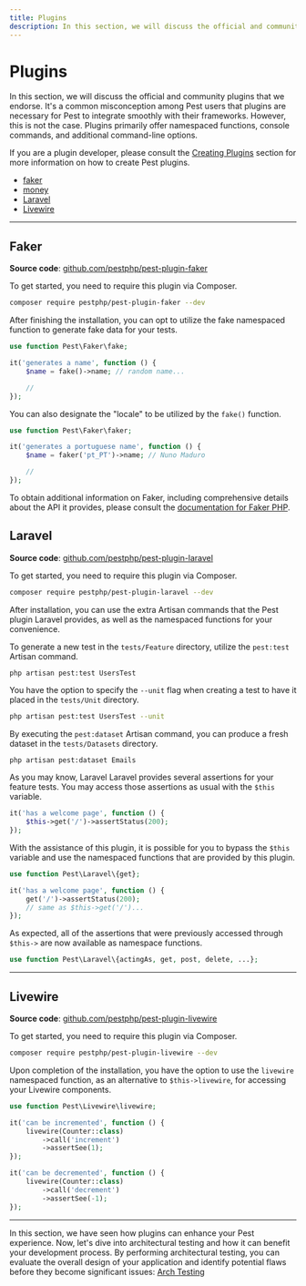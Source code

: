 ```yaml
---
title: Plugins
description: In this section, we will discuss the official and community plugins that we endorse. It's a common misconception among Pest users that plugins are necessary for Pest to integrate smoothly with their frameworks. However, this is not the case. Plugins primarily offer namespaced functions, console commands, and additional options.
---
```


# Plugins

In this section, we will discuss the official and community plugins that we endorse. It's a common misconception among Pest users that plugins are necessary for Pest to integrate smoothly with their frameworks. However, this is not the case. Plugins primarily offer namespaced functions, console commands, and additional command-line options.

If you are a plugin developer, please consult the [Creating Plugins](/docs/creating-plugins) section for more information on how to create Pest plugins.

<div class="collection-method-list" markdown="1">

- [faker](#faker)
- [money](#money)
- [Laravel](#laravel)
- [Livewire](#livewire)

</div>

---

<a name="faker"></a>
## Faker

**Source code**: [github.com/pestphp/pest-plugin-faker](https://github.com/pestphp/pest-plugin-faker)

To get started, you need to require this plugin via Composer.

```bash
composer require pestphp/pest-plugin-faker --dev
```

After finishing the installation, you can opt to utilize the fake namespaced function to generate fake data for your tests.

```php
use function Pest\Faker\fake;

it('generates a name', function () {
    $name = fake()->name; // random name...

    //
});
```

You can also designate the "locale" to be utilized by the `fake()` function.

```php
use function Pest\Faker\faker;

it('generates a portuguese name', function () {
    $name = faker('pt_PT')->name; // Nuno Maduro

    //
});
```

To obtain additional information on Faker, including comprehensive details about the API it provides, please consult the [documentation for Faker PHP](https://fakerphp.github.io/).

<a name="laravel"></a>
## Laravel

**Source code**: [github.com/pestphp/pest-plugin-laravel](https://github.com/pestphp/pest-plugin-laravel)

To get started, you need to require this plugin via Composer.

```bash
composer require pestphp/pest-plugin-laravel --dev
```

After installation, you can use the extra Artisan commands that the Pest plugin Laravel provides, as well as the namespaced functions for your convenience.

To generate a new test in the `tests/Feature` directory, utilize the `pest:test` Artisan command.

```bash
php artisan pest:test UsersTest
```

You have the option to specify the `--unit` flag when creating a test to have it placed in the `tests/Unit` directory.

```bash
php artisan pest:test UsersTest --unit
```

By executing the `pest:dataset` Artisan command, you can produce a fresh dataset in the `tests/Datasets` directory.

```
php artisan pest:dataset Emails
```

As you may know, Laravel Laravel provides several assertions for your feature tests. You may access those assertions as usual with the `$this` variable.

```php
it('has a welcome page', function () {
    $this->get('/')->assertStatus(200);
});
```

With the assistance of this plugin, it is possible for you to bypass the `$this` variable and use the namespaced functions that are provided by this plugin.

```php
use function Pest\Laravel\{get};

it('has a welcome page', function () {
    get('/')->assertStatus(200);
    // same as $this->get('/')...
});
```

As expected, all of the assertions that were previously accessed through `$this->` are now available as namespace functions.

```php
use function Pest\Laravel\{actingAs, get, post, delete, ...};
```

---

<a name="livewire"></a>
## Livewire

**Source code**: [github.com/pestphp/pest-plugin-livewire](https://github.com/pestphp/pest-plugin-livewire)

To get started, you need to require this plugin via Composer.

```bash
composer require pestphp/pest-plugin-livewire --dev
```

Upon completion of the installation, you have the option to use the `livewire` namespaced function, as an alternative to `$this->livewire`, for accessing your Livewire components.

```php
use function Pest\Livewire\livewire;

it('can be incremented', function () {
    livewire(Counter::class)
        ->call('increment')
        ->assertSee(1);
});

it('can be decremented', function () {
    livewire(Counter::class)
        ->call('decrement')
        ->assertSee(-1);
});
```

---



In this section, we have seen how plugins can enhance your Pest experience. Now, let's dive into architectural testing and how it can benefit your development process. By performing architectural testing, you can evaluate the overall design of your application and identify potential flaws before they become significant issues: [Arch Testing](/docs/arch-testing)